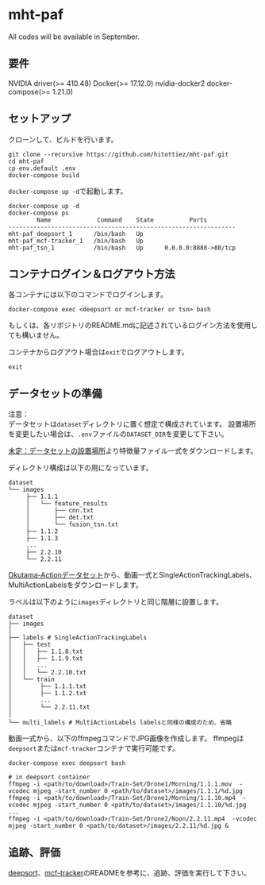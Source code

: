 # mht-paf

All codes will be available in September.

## 要件

NVIDIA driver(>= 410.48)
Docker(>= 17.12.0)
nvidia-docker2
docker-compose(>= 1.21.0)

## セットアップ

クローンして、ビルドを行います。
```
git clone --recursive https://github.com/hitottiez/mht-paf.git
cd mht-paf
cp env.default .env
docker-compose build
```

`docker-compose up -d`で起動します。
```
docker-compose up -d
docker-compose ps
        Name             Command    State          Ports        
----------------------------------------------------------------
mht-paf_deepsort_1      /bin/bash   Up                          
mht-paf_mcf-tracker_1   /bin/bash   Up                          
mht-paf_tsn_1           /bin/bash   Up      0.0.0.0:8888->80/tcp
```

## コンテナログイン＆ログアウト方法

各コンテナには以下のコマンドでログインします。

```
docker-compose exec <deepsort or mcf-tracker or tsn> bash
```

もしくは、各リポジトリのREADME.mdに記述されているログイン方法を使用しても構いません。

コンテナからログアウト場合は`exit`でログアウトします。
```
exit
```

## データセットの準備

注意：  
データセットは`dataset`ディレクトリに置く想定で構成されています。
設置場所を変更したい場合は、`.env`ファイルの`DATASET_DIR`を変更して下さい。

[未定：データセットの設置場所](https://examplle.com)より特徴量ファイル一式をダウンロードします。

ディレクトリ構成は以下の用になっています。
```
dataset
└── images
     ├── 1.1.1
     │   └── feature_results
     │       ├── cnn.txt
     │       ├── det.txt
     │       └── fusion_tsn.txt
     ├── 1.1.2
     ├── 1.1.3
     ...
     ├── 2.2.10
     └── 2.2.11
```

[Okutama-Actionデータセット](https://github.com/miquelmarti/Okutama-Action)から、動画一式とSingleActionTrackingLabels、MultiActionLabelsをダウンロードします。

ラベルは以下のように`images`ディレクトリと同じ階層に設置します。

```
dataset
├── images
│
├── labels # SingleActionTrackingLabels
│   ├── test
│   │   ├── 1.1.8.txt
│   │   ├── 1.1.9.txt
│   │   ...
│   │   └── 2.2.10.txt
│   └── train
│        ├── 1.1.1.txt
│        ├── 1.1.2.txt
│        ...
│        └── 2.2.11.txt
│
└── multi_labels # MultiActionLabels labelsと同様の構成のため、省略
```

動画一式から、以下のffmpegコマンドでJPG画像を作成します。
ffmpegは`deepsort`または`mcf-tracker`コンテナで実行可能です。
```
docker-compose exec deepsort bash

# in deepsort container
ffmpeg -i <path/to/download>/Train-Set/Drone1/Morning/1.1.1.mov  -vcodec mjpeg -start_number 0 <path/to/dataset>/images/1.1.1/%d.jpg
ffmpeg -i <path/to/download>/Train-Set/Drone1/Morning/1.1.10.mp4  -vcodec mjpeg -start_number 0 <path/to/dataset>/images/1.1.10/%d.jpg
...
ffmpeg -i <path/to/download>/Train-Set/Drone2/Noon/2.2.11.mp4  -vcodec mjpeg -start_number 0 <path/to/dataset>/images/2.2.11/%d.jpg &
```

## 追跡、評価

[deepsort](https://github.com/hitottiez/deepsort)、[mcf-tracker](https://github.com/hitottiez/mcf-tracker)のREADMEを参考に、追跡、評価を実行して下さい。
